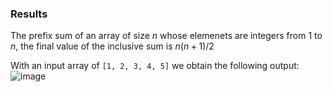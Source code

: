 ### Results

The prefix sum of an array of size $n$ whose elemenets are integers from 1 to $n$, the final value of the inclusive sum is $n(n+1)/2$

With an input array of ```[1, 2, 3, 4, 5]``` we obtain the following output:
![image](https://github.com/user-attachments/assets/8107ee44-7c79-4bce-82ab-358e5ed05097)
